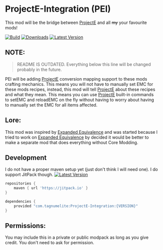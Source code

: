 # ProjectE-Integration (PEI)
This mod will be the bridge between [ProjectE] and all ~~my~~ your favourite mods!

[![Build](https://github.com/TagnumElite/ProjectE-Integration/actions/workflows/gradle_build.yml/badge.svg?branch=1.16.x)](https://github.com/TagnumElite/ProjectE-Integration/actions/workflows/gradle_build.yml)
[![Downloads](http://cf.way2muchnoise.eu/projecte-integration.svg)](https://www.curseforge.com/minecraft/mc-mods/projecte-integration)
[![Latest Version](https://jitpack.io/v/TagnumElite/ProjectE-Integration.svg)](https://jitpack.io/#TagnumElite/ProjectE-Integration)

## NOTE:
> README IS OUTDATED. Everything below this line will be changed probably in the future.

PEI will be adding [ProjectE] conversion mapping support to these mods crafting mechanics.
This means you will not have to manually set EMC for these mods recipes, instead, this mod will tell [ProjectE] about
these recipes and what they mean. This means you can use [ProjectE] built-in commands to setEMC and reloadEMC on the
fly without having to worry about having to manually set the EMC for all items affected.

## Lore:
This mod was inspired by [Expanded Equivalence] and was started because I tried to work on [Expanded Equivalence] by
decided it would be better to make a separate mod that does everything without Core Modding.

## Development

I do not have a proper maven setup yet (just don't think I will need one).
I do support JitPack though. [![Latest Version](https://jitpack.io/v/TagnumElite/ProjectE-Integration.svg)](https://jitpack.io/#TagnumElite/ProjectE-Integration)

```groovy
repositories {
    maven { url 'https://jitpack.io' }
}

dependencies {
    provided "com.tagnumelite:ProjectE-Integration:{VERSION}"
}
```

## Permissions:

You may include this in a private or public modpack as long as you give credit.
You don't need to ask for permission.

[wiki]: https://github.com/TagnumElite/ProjectE-Integration/wiki
[ProjectE]: https://www.curseforge.com/minecraft/mc-mods/projecte
[Expanded Equivalence]: https://www.curseforge.com/minecraft/mc-mods/expanded-equivalence

